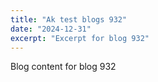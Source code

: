 ```yaml
---
title: "Ak test blogs 932"
date: "2024-12-31"
excerpt: "Excerpt for blog 932"
---
```


Blog content for blog 932